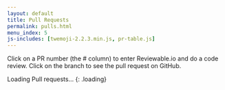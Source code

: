 ```yaml
---
layout: default
title: Pull Requests
permalink: pulls.html
menu_index: 5
js-includes: [twemoji-2.2.3.min.js, pr-table.js]
---
```


Click on a PR number (the # column) to enter Reviewable.io and do a code
review. Click on the branch to see the pull request on GitHub.

Loading Pull requests...
{: .loading}
